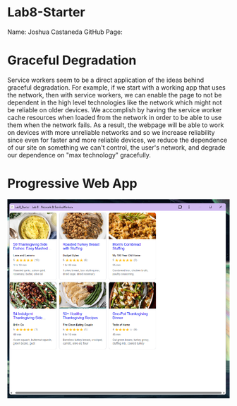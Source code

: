 # Lab8-Starter

Name: Joshua Castaneda
GitHub Page: 

# Graceful Degradation

Service workers seem to be a direct application of the ideas behind graceful degradation. For example, if we start with a working app that uses the network, then with service workers, we can enable the page to not be dependent in the high level technologies like the network which might not be reliable on older devices. We accomplish by having the service worker cache resources when loaded from the network in order to be able to use them when the network fails. As a result, the webpage will be able to work on devices with more unreliable networks and so we increase reliability since even for faster and more reliable devices, we reduce the dependence of our site on something we can't control, the user's network, and degrade our dependence on "max technology" gracefully. 

# Progressive Web App

![Progressive Web App Screenshot](pwa.png)